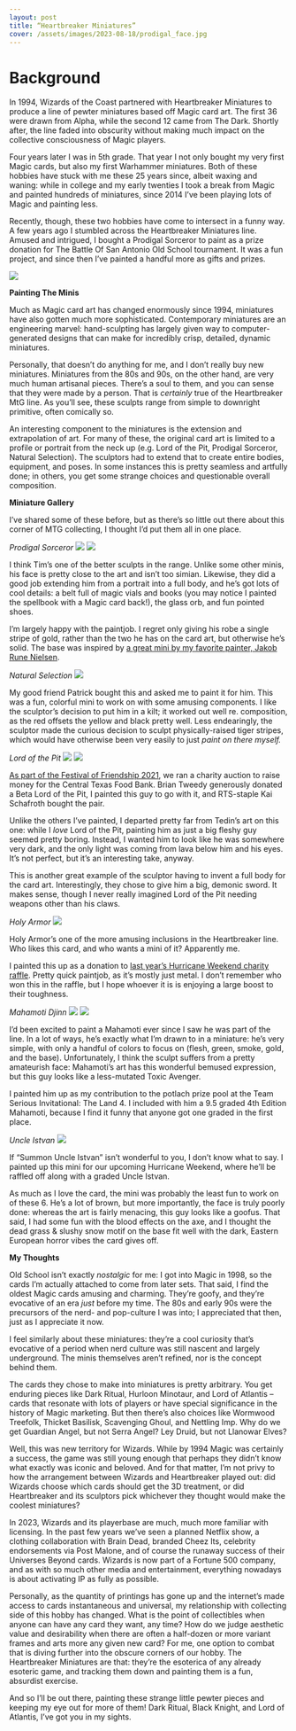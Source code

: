 ```yaml
---
layout: post
title: “Heartbreaker Miniatures”
cover: /assets/images/2023-08-18/prodigal_face.jpg
---
```


# Background

In 1994, Wizards of the Coast partnered with Heartbreaker Miniatures to produce
a line of pewter miniatures based off Magic card art. The first 36 were drawn
from Alpha, while the second 12 came from The Dark. Shortly after, the line
faded into obscurity without making much impact on the collective consciousness
of Magic players.

Four years later I was in 5th grade. That year I not only bought my very first
Magic cards, but also my first Warhammer miniatures. Both of these hobbies have
stuck with me these 25 years since, albeit waxing and waning: while in college
and my early twenties I took a break from Magic and painted hundreds of
miniatures, since 2014 I’ve been playing lots of Magic and painting less.

Recently, though, these two hobbies have come to intersect in a funny way. A
few years ago I stumbled across the Heartbreaker Miniatures line. Amused and
intrigued, I bought a Prodigal Sorceror to paint as a prize donation for The
Battle Of San Antonio Old School tournament. It was a fun project, and since
then I’ve painted a handful more as gifts and prizes.

![]({{site.cdn_url}}/assets/images/2023-08-18/prodigal_collection.jpg)

**Painting The Minis**

Much as Magic card art has changed enormously since 1994, miniatures have also
gotten much more sophisticated. Contemporary miniatures are an engineering
marvel: hand-sculpting has largely given way to computer-generated designs that
can make for incredibly crisp, detailed, dynamic miniatures.

Personally, that doesn’t do anything for me, and I don’t really buy new
miniatures. Miniatures from the 80s and 90s, on the other hand, are very much
human artisanal pieces. There’s a soul to them, and you can sense that they
were made by a person. That is *certainly* true of the Heartbreaker MtG line.
As you’ll see, these sculpts range from simple to downright primitive, often
comically so.

An interesting component to the miniatures is the extension and extrapolation
of art. For many of these, the original card art is limited to a profile or
portrait from the neck up (e.g. Lord of the Pit, Prodigal Sorceror, Natural
Selection). The sculptors had to extend that to create entire bodies,
equipment, and poses. In some instances this is pretty seamless and artfully
done; in others, you get some strange choices and questionable overall
composition.

**Miniature Gallery**

I’ve shared some of these before, but as there’s so little out there about
this corner of MTG collecting, I thought I’d put them all in one place.

*Prodigal Sorceror*
![]({{site.cdn_url}}/assets/images/2023-08-18/prodigal_front.jpg)
![]({{site.cdn_url}}/assets/images/2023-08-18/prodigal_back.jpg)

I think Tim’s one of the better sculpts in the range. Unlike some other
minis, his face is pretty close to the art and isn’t too simian. Likewise,
they did a good job extending him from a portrait into a full body, and he’s
got lots of cool details: a belt full of magic vials and books (you may notice
I painted the spellbook with a Magic card back!), the glass orb, and fun
pointed shoes.

I’m largely happy with the paintjob. I regret only giving his robe a single
stripe of gold, rather than the two he has on the card art, but otherwise
he’s solid. The base was inspired by
[a great mini by my favorite painter, Jakob Rune
Nielsen]({{site.cdn_url}}/assets/images/2023-08-18/jrn.jpg).

*Natural Selection*
![]({{site.cdn_url}}/assets/images/2023-08-18/natural_selection.jpg)

My good friend Patrick bought this and asked me to paint it for him. This was a
fun, colorful mini to work on with some amusing components. I like the
sculptor’s decision to put him in a kilt; it worked out well re. composition,
as the red offsets the yellow and black pretty well. Less endearingly, the
sculptor made the curious decision to sculpt physically-raised tiger stripes,
which would have otherwise been very easily to just *paint on there myself.*

*Lord of the Pit*
![]({{site.cdn_url}}/assets/images/2023-08-18/lord_front.jpg)
![]({{site.cdn_url}}/assets/images/2023-08-18/lord_back.jpg)

[As part of the Festival of Friendship
2021](https://stonesmtg.com/results/2021-01-20/), we ran a charity auction to
raise money for the Central Texas Food Bank. Brian Tweedy generously donated a
Beta Lord of the Pit, I painted this guy to go with it, and RTS-staple Kai
Schafroth bought the pair.

Unlike the others I’ve painted, I departed pretty far from Tedin’s art on
this one: while I *love* Lord of the Pit, painting him as just a big fleshy guy
seemed pretty boring. Instead, I wanted him to look like he was somewhere very
dark, and the only light was coming from lava below him and his eyes. It’s
not perfect, but it’s an interesting take, anyway.

This is another great example of the sculptor having to invent a full body for
the card art. Interestingly, they chose to give him a big, demonic sword. It
makes sense, though I never really imagined Lord of the Pit needing weapons
other than his claws.

*Holy Armor*
![]({{site.cdn_url}}/assets/images/2023-08-18/holy_armor.jpg)

Holy Armor’s one of the more amusing inclusions in the Heartbreaker line. Who
likes this card, and who wants a mini of it? Apparently me.

I painted this up as a donation to [last year’s Hurricane Weekend charity
raffle]( https://stonesmtg.com/results/2022-09-17/). Pretty quick paintjob, as
it’s mostly just metal. I don’t remember who won this in the raffle, but I
hope whoever it is is enjoying a large boost to their toughness.

*Mahamoti Djinn*
![]({{site.cdn_url}}/assets/images/2023-08-18/mahamoti_front.jpg)
![]({{site.cdn_url}}/assets/images/2023-08-18/mahamoti_back.jpg)

I’d been excited to paint a Mahamoti ever since I saw he was part of the
line. In a lot of ways, he’s exactly what I’m drawn to in a miniature:
he’s very simple, with only a handful of colors to focus on (flesh, green,
smoke, gold, and the base). Unfortunately, I think the sculpt suffers from a
pretty amateurish face: Mahamoti’s art has this wonderful bemused expression,
but this guy looks like a less-mutated Toxic Avenger.

I painted him up as my contribution to the potlach prize pool at the Team
Serious Invitational: The Land 4. I included with him a 9.5 graded 4th Edition
Mahamoti, because I find it funny that anyone got one graded in the first place.

*Uncle Istvan*
![]({{site.cdn_url}}/assets/images/2023-08-18/uncle.jpg)

If “Summon Uncle Istvan” isn’t wonderful to you, I don’t know what to
say. I painted up this mini for our upcoming Hurricane Weekend, where he’ll
be raffled off along with a graded Uncle Istvan.

As much as I love the card, the mini was probably the least fun to work on of
these 6. He’s a lot of brown, but more importantly, the face is truly poorly
done: whereas the art is fairly menacing, this guy looks like a goofus. That
said, I had some fun with the blood effects on the axe, and I thought the dead
grass & slushy snow motif on the base fit well with the dark, Eastern European
horror vibes the card gives off.

**My Thoughts**

Old School isn’t exactly *nostalgic* for me: I got into Magic in 1998, so the
cards I’m actually attached to come from later sets. That said, I find the
oldest Magic cards amusing and charming. They’re goofy, and they’re
evocative of an era *just* before my time. The 80s and early 90s were the
precursors of the nerd- and pop-culture I was into; I appreciated that then,
just as I appreciate it now.

I feel similarly about these miniatures: they’re a cool curiosity that’s
evocative of a period when nerd culture was still nascent and largely
underground. The minis themselves aren’t refined, nor is the concept behind
them.

The cards they chose to make into miniatures is pretty arbitrary. You get
enduring pieces like Dark Ritual, Hurloon Minotaur, and Lord of Atlantis –
cards that resonate with lots of players or have special significance in the
history of Magic marketing. But then there’s also choices like Wormwood
Treefolk, Thicket Basilisk, Scavenging Ghoul, and Nettling Imp. Why do we get
Guardian Angel, but not Serra Angel? Ley Druid, but not Llanowar Elves?

Well, this was new territory for Wizards. While by 1994 Magic was certainly a
success, the game was still young enough that perhaps they didn’t know what
exactly was iconic and beloved. And for that matter, I’m not privy to how the
arrangement between Wizards and Heartbreaker played out: did Wizards choose
which cards should get the 3D treatment, or did Heartbreaker and its sculptors
pick whichever they thought would make the coolest miniatures?

In 2023, Wizards and its playerbase are much, much more familiar with
licensing. In the past few years we’ve seen a planned Netflix show, a
clothing collaboration with Brain Dead, branded Cheez Its, celebrity
endorsements via Post Malone, and of course the runaway success of their
Universes Beyond cards. Wizards is now part of a Fortune 500 company, and as
with so much other media and entertainment, everything nowadays is about
activating IP as fully as possible.

Personally, as the quantity of printings has gone up and the internet’s made
access to cards instantaneous and universal, my relationship with collecting
side of this hobby has changed. What is the point of collectibles when anyone
can have any card they want, any time? How do we judge aesthetic value and
desirability when there are often a half-dozen or more variant frames and arts
more any given new card? For me, one option to combat that is diving further
into the obscure corners of our hobby. The Heartbreaker Miniatures are that:
they’re the esoterica of any already esoteric game, and tracking them down
and painting them is a fun, absurdist exercise.

And so I’ll be out there, painting these strange little pewter pieces and
keeping my eye out for more of them! Dark Ritual, Black Knight, and Lord of
Atlantis, I’ve got you in my sights.

